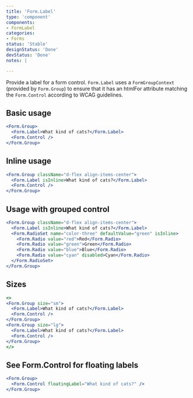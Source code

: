 ```yaml
---
title: 'Form.Label'
type: 'component'
components:
- FormLabel
categories:
- Forms
status: 'Stable'
designStatus: 'Done'
devStatus: 'Done'
notes: |

---
```


Provide a label for a form control.
`Form.Label` uses a `FormGroupContext` (provided by `Form.Group`) to ensure that
it has an htmlFor attribute matching the `Form.Control` according to WCAG guidelines.

## Basic usage

```jsx live
<Form.Group>
  <Form.Label>What kind of cats?</Form.Label>
  <Form.Control />
</Form.Group>
```

## Inline usage

```jsx live
<Form.Group className="d-flex align-items-center">
  <Form.Label isInline>What kind of cats?</Form.Label>
  <Form.Control />
</Form.Group>
```

## Usage with grouped control

```jsx live
<Form.Group className="d-flex align-items-center">
  <Form.Label isInline>What kind of cats?</Form.Label>
  <Form.RadioSet name="color-three" defaultValue="green" isInline>
    <Form.Radio value="red">Red</Form.Radio>
    <Form.Radio value="green">Green</Form.Radio>
    <Form.Radio value="blue">Blue</Form.Radio>
    <Form.Radio value="cyan" disabled>Cyan</Form.Radio>
  </Form.RadioSet>
</Form.Group>
```

## Sizes

```jsx live
<>
<Form.Group size="sm">
  <Form.Label>What kind of cats?</Form.Label>
  <Form.Control />
</Form.Group>
<Form.Group size="lg">
  <Form.Label>What kind of cats?</Form.Label>
  <Form.Control />
</Form.Group>
</>
```

## See Form.Control for floating labels

```jsx live
<Form.Group>
  <Form.Control floatingLabel="What kind of cats?" />
</Form.Group>
```
